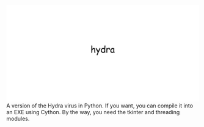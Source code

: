 
<img src="hydra.jpg">
A version of the Hydra virus in Python. If you want, you can compile it into an EXE using Cython. By the way, you need the tkinter and threading modules.
